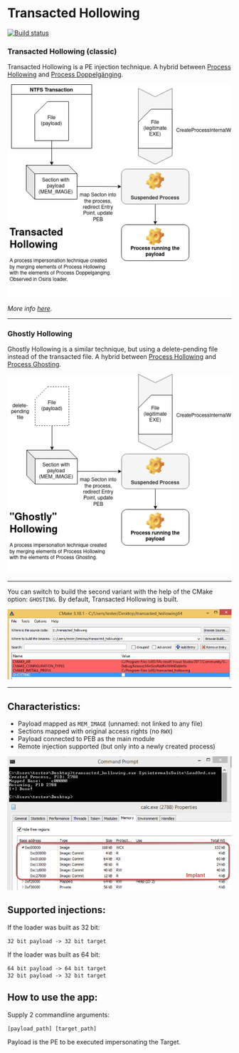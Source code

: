 Transacted Hollowing
==========

[![Build status](https://ci.appveyor.com/api/projects/status/fpgr73aul25gc6kp?svg=true)](https://ci.appveyor.com/project/hasherezade/transacted-hollowing)

### Transacted Hollowing (classic)
Transacted Hollowing is a PE injection technique. A hybrid between [Process Hollowing](https://github.com/hasherezade/libpeconv/tree/master/run_pe) and [Process Doppelgänging](https://github.com/hasherezade/process_doppelganging). 

![transacted hollowing diagram](/img/transacted_hollowing.png)

*More info [here](https://blog.malwarebytes.com/threat-analysis/2018/08/process-doppelganging-meets-process-hollowing_osiris/).*

---


### Ghostly Hollowing
Ghostly Hollowing is a similar technique, but using a delete-pending file instead of the transacted file. A hybrid between [Process Hollowing](https://github.com/hasherezade/libpeconv/tree/master/run_pe) and [Process Ghosting](https://github.com/hasherezade/process_ghosting). 


![ghostly hollowing diagram](/img/ghostly_hollowing.png)

---

You can switch to build the second variant with the help of the CMake option: `GHOSTING`. By default, Transacted Hollowing is built.

![CMake flag](img/ghosting_flag.png)

---


Characteristics:
-

+ Payload mapped as `MEM_IMAGE` (unnamed: not linked to any file)
+ Sections mapped with original access rights (no `RWX`)
+ Payload connected to PEB as the main module
+ Remote injection supported (but only into a newly created process)

![View](img/implant_view.png)

Supported injections:
-
If the loader was built as 32 bit:
```
32 bit payload -> 32 bit target
```
If the loader was built as 64 bit:
```
64 bit payload -> 64 bit target
32 bit payload -> 32 bit target
```

How to use the app:
-
Supply 2 commandline arguments:

```
[payload_path] [target_path]
```

Payload is the PE to be executed impersonating the Target.
